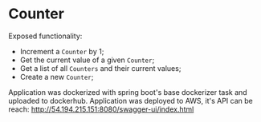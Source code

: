 # Counter
Exposed functionality:
- Increment a `Counter` by 1;
- Get the current value of a given `Counter`;
- Get a list of all `Counters` and their current values;
- Create a new `Counter`;

Application was dockerized with spring boot's base dockerizer task and uploaded to dockerhub. Application was deployed to AWS, it's API can be reach:
http://54.194.215.151:8080/swagger-ui/index.html

